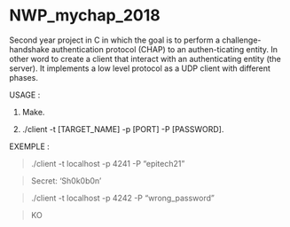 # NWP_mychap_2018
Second year project in C in which the goal is to perform a challenge-handshake authentication protocol (CHAP) to an authen-ticating entity. In other word to create a client that interact with an authenticating entity (the server). It implements a low level protocol as a UDP client with different phases.

USAGE :

1) Make.

2) ./client -t [TARGET_NAME] -p [PORT] -P [PASSWORD].

EXEMPLE :

> ./client -t localhost -p 4241 -P “epitech21”

> Secret: ‘Sh0k0b0n’

> ./client -t localhost -p 4242 -P “wrong_password”

> KO
